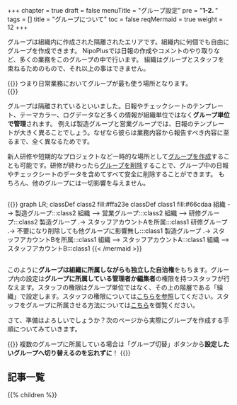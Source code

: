+++
chapter = true
draft = false
menuTitle = "グループ設定"
pre = "<b>1-2. </b>"
tags = []
title = "グループについて"
toc = false
reqMermaid = true
weight = 12
+++

グループは組織内に作成された隔離されたエリアです。組織内に何個でも自由にグループを作成できます。
NipoPlusでは日報の作成やコメントのやり取りなど、多くの業務をこのグループの中で行います。
組織はグループとスタッフを束ねるためのもので、それ以上の事はできません。

{{<alice pos="right" icon="here">}}
つまり日常業務においてグループが最も使う場所となります。  
{{</alice>}}

グループは隔離されているといいました。日報やチェックシートのテンプレート、テーマカラー、ログデータなど多くの情報が組織単位ではなく**グループ単位で管理**されます。
例えば製造グループと営業グループでは、日報のテンプレートが大きく異ることでしょう。なぜなら彼らは業務内容から報告すべき内容に至るまで、全く異なるためです。  

新人研修や短期的なプロジェクトなど一時的な場所として[グループを作成](/org/groupsetting/make/)することも可能です。研修が終わったら[グループを削除](/remove/group/)することで、グループ中の日報やチェックシートのデータを含めてすべて安全に削除することができます。
もちろん、他のグループには一切影響を与えません。

<div style="overflow-x:auto">

{{<mermaid align="center">}}
graph LR;
  classDef class2 fill:#ffa23e
  classDef class1 fill:#66cdaa
  組織 --> 製造グループ:::class2
  組織 --> 営業グループ:::class2
  組織 --> 研修グループ:::class2
  製造グループ .-> スタッフアカウントAを所属:::class1
  研修グループ .-> 不要になり削除しても他グループに影響無し:::class1
  製造グループ .-> スタッフアカウントBを所属:::class1
  組織 --> スタッフアカウントA:::class1
  組織 --> スタッフアカウントB:::class1
{{< /mermaid >}}

</div>

このように**グループは組織に所属しながらも独立した自治権**をもちます。グループ内の設定は**グループに所属している管理者か編集者**の権限を持つスタッフが行なえます。スタッフの権限はグループ単位ではなく、その上の階層である「組織」で設定します。スタッフの権限については[こちらを参照](/org/staff/rank/)してください。スタッフをグループに所属させる方法については[こちら](/org/staff/assign/)を御覧ください。  

さて、準備はよろしいでしょうか？次のページから実際にグループを作成する手順についてみていきます。

{{<alice pos="right" icon="here">}}
複数のグループに所属している場合は「グループ切替」ボタンから**設定したいグループへ切り替えるのを忘れずに**！
{{</alice>}}

<aside id="childrenList">
<h2>記事一覧</h2>
{{% children  %}}
</aside>
